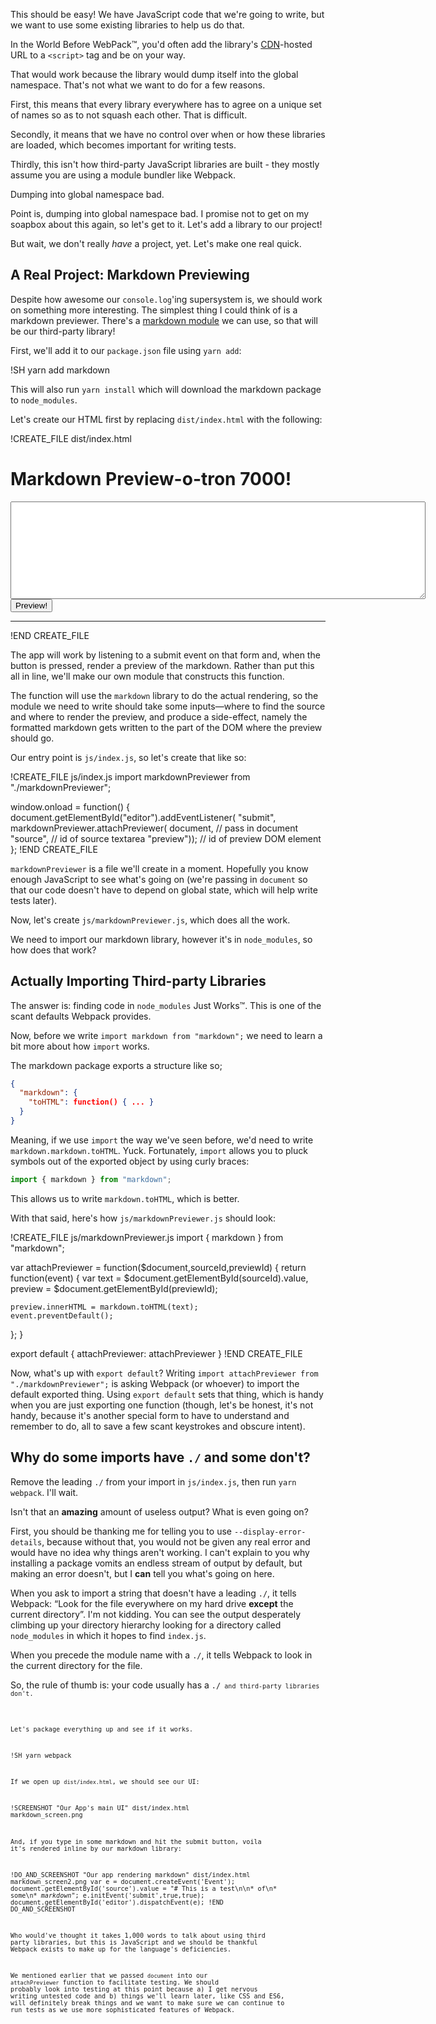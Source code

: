 This should be easy!  We have JavaScript code that we're going to write, but we want to use some existing libraries to help us do that.

In the World Before WebPack™, you'd often add the library's [CDN](https://en.wikipedia.org/wiki/Content_delivery_network)-hosted URL to a `<script>` tag and be on your way.

That would work because the library would dump itself into the global namespace.  That's not what we want to do for a few reasons.

First, this means that every library everywhere has to agree on a unique set of names so as to not squash each other.  That is difficult.

Secondly, it means that we have no control over when or how these libraries are loaded, which becomes important for writing tests.

Thirdly, this isn't how third-party JavaScript libraries are built - they mostly assume you are using a module bundler like
Webpack.

<aside class="pullquote">Dumping into global namespace bad.</aside>

Point is, dumping into global namespace bad.  I promise not to get on my soapbox about this again, so let's get to it.  Let's add a library to our project!

But wait, we don't really *have* a project, yet.  Let's make one real quick.

## A Real Project: Markdown Previewing

Despite how awesome our `console.log`'ing supersystem is, we should work on something more interesting.  The simplest thing I
could think of is a markdown previewer.  There's a [markdown module][markdown] we can use, so that will be our third-party library!

[markdown]: https://github.com/evilstreak/markdown-js

First, we'll add it to our `package.json` file using `yarn add`:

!SH yarn add markdown

This will also run `yarn install` which will download the markdown package to `node_modules`.

Let's create our HTML first by replacing `dist/index.html` with the following:

!CREATE_FILE dist/index.html
<!DOCTYPE html>
<html>
  <head>
    <script src="bundle.js"></script>
  </head>
  <body>
    <h1>Markdown Preview-o-tron 7000!</h1>
    <form id="editor">
      <textarea id="source" rows="10" cols="80"></textarea>
      <br>
      <input type="submit" value="Preview!">
    </form>
    <hr>
    <section id="preview">
    </section>
  </body>
</html>
!END CREATE_FILE

The app will work by listening to a submit event on that form and, when the button is pressed, render a preview of the
markdown.  Rather than put this all in line, we'll make our own module that constructs this function.

The function will use the `markdown` library to do the actual rendering, so the module we need to write should take some
inputs—where to find the source and where to render the preview, and produce a side-effect, namely the formatted markdown gets
written to the part of the DOM where the preview should go.

Our entry point is `js/index.js`, so let's create that like so:

!CREATE_FILE js/index.js
import markdownPreviewer from "./markdownPreviewer";

window.onload = function() {
  document.getElementById("editor").addEventListener(
      "submit",
      markdownPreviewer.attachPreviewer(
        document,    // pass in document
        "source",    // id of source textarea
        "preview")); // id of preview DOM element
};
!END CREATE_FILE

`markdownPreviewer` is a file we'll create in a moment.  Hopefully you know enough JavaScript to see what's going on (we're
passing in `document` so that our code doesn't have to depend on global state, which will help write tests later).

Now, let's create `js/markdownPreviewer.js`, which does all the work.

We need to import our markdown library, however it's in `node_modules`, so how does that work?

## Actually Importing Third-party Libraries

The answer is: finding code in `node_modules` Just Works™.  This is one of the scant defaults Webpack provides.

Now, before we write `import markdown from "markdown";` we need to learn a bit more about how `import` works.

The markdown package exports a structure like so;

```json
{
  "markdown": {
    "toHTML": function() { ... }
  }
}
```

Meaning, if we use `import` the way we've seen before, we'd need to write `markdown.markdown.toHTML`.  Yuck.  Fortunately, `import` allows you to pluck symbols out of the exported object by using curly braces:

```javascript
import { markdown } from "markdown";
```

This allows us to write `markdown.toHTML`, which is better.

With that said, here's how `js/markdownPreviewer.js` should look:

!CREATE_FILE js/markdownPreviewer.js
import { markdown } from "markdown";

var attachPreviewer = function($document,sourceId,previewId) {
  return function(event) {
    var text    = $document.getElementById(sourceId).value,
        preview = $document.getElementById(previewId);

    preview.innerHTML = markdown.toHTML(text);
    event.preventDefault();
  };
}

export default {
  attachPreviewer: attachPreviewer
}
!END CREATE_FILE

Now, what's up with `export default`? Writing `import attachPreviewer from "./markdownPreviewer";` is asking Webpack (or whoever) to import the default exported thing.  Using `export default` sets that thing, which is handy when you are just exporting one function (though, let's be honest, it's not handy, because it's another special form to have to understand and remember to do, all to save a few scant keystrokes and obscure intent).

<aside class="sidebar">
<h1>Why do some imports have <code>./</code> and some don't?</h1>
<p>
Remove the leading <code>./</code> from your import in <code>js/index.js</code>, then run <code>yarn webpack</code>.  I'll wait.
</p>
<p>
Isn't that an <strong>amazing</strong> amount of useless output?  What is even going on?
</p>
<p>
First, you should be thanking me for telling you to use <code>--display-error-details</code>, because without that, you would not
be given any real error and would have no idea why things aren't working.  I can't explain to you why installing a package vomits
an endless stream of output by default, but making an error doesn't, but I <strong>can</strong> tell you what's going on here.
</p>
<p>
When you ask to import a string that doesn't have a leading <code>./</code>, it tells Webpack: “Look for the file everywhere on
my hard drive <strong>except</strong> the current directory”.  I'm not kidding.  You can see the output desperately climbing up
your directory hierarchy looking for a directory called <code>node_modules</code> in which it hopes to find
<code>index.js</code>.
</p>
<p>
When you precede the module name with a <code>./</code>, it tells Webpack to look in the current directory for the file.
</p>
<p>
So, the rule of thumb is: your code usually has a <code>./<code> and third-party libraries don't.
</aside>

Let's package everything up and see if it works.

!SH yarn webpack

If we open up `dist/index.html`, we should see our UI:

!SCREENSHOT "Our App's main UI" dist/index.html markdown_screen.png

And, if you type in some markdown and hit the submit button, voila it's rendered inline by our markdown library:

!DO_AND_SCREENSHOT "Our app rendering markdown" dist/index.html markdown_screen2.png
var e = document.createEvent('Event'); 
document.getElementById('source').value = "# This is a test\n\n* of\n* some\n* _markdown_"; 
e.initEvent('submit',true,true); 
document.getElementById('editor').dispatchEvent(e);
!END DO_AND_SCREENSHOT

Who would've thought it takes 1,000 words to talk about using third party libraries, but this is JavaScript and we
should be thankful Webpack exists to make up for the language's deficiencies.

We mentioned earlier that we passed `document` into our `attachPreviewer` function to facilitate testing.  We
should probably look into testing at this point because a) I get nervous writing untested code and b) things we'll
learn later, like CSS and ES6, will definitely break things and we want to make sure we can continue to run tests
as we use more sophisticated features of Webpack.
